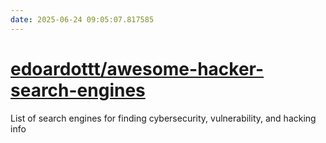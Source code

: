 ```yaml
---
date: 2025-06-24 09:05:07.817585
---
```


# [edoardottt/awesome-hacker-search-engines](https://github.com/edoardottt/awesome-hacker-search-engines)

List of search engines for finding cybersecurity, vulnerability, and hacking info